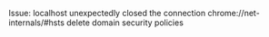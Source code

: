 Issue: localhost unexpectedly closed the connection
chrome://net-internals/#hsts
delete domain security policies

